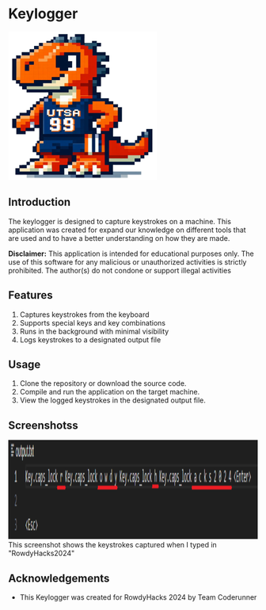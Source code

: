 # Keylogger

<img src="dino.png" width="300" height="300" />

## Introduction
The keylogger is designed to capture keystrokes on a machine. This application was created for expand our knowledge on different tools that are used and to have a better understanding on how they are made.

**Disclaimer:** This application is intended for educational purposes only. The use of this software for any malicious or unauthorized activities is strictly prohibited. The author(s) do not condone or support illegal activities

## Features
1. Captures keystrokes from the keyboard
2. Supports special keys and key combinations
3. Runs in the background with minimal visibility
4. Logs keystrokes to a designated output file


## Usage
1. Clone the repository or download the source code.
2. Compile and run the application on the target machine.
3. View the logged keystrokes in the designated output file.

## Screenshotss
<img src="KeylogRH.png" width="800" height="200" />
This screenshot shows the keystrokes captured when I typed in "RowdyHacks2024"

## Acknowledgements
- This Keylogger was created for RowdyHacks 2024 by Team Coderunner
